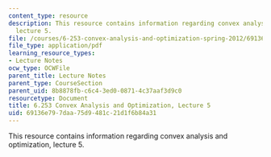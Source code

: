 ```yaml
---
content_type: resource
description: This resource contains information regarding convex analysis and optimization,
  lecture 5.
file: /courses/6-253-convex-analysis-and-optimization-spring-2012/69136e797daa75d9481c21d1f6b84a31_MIT6_253S12_lec05.pdf
file_type: application/pdf
learning_resource_types:
- Lecture Notes
ocw_type: OCWFile
parent_title: Lecture Notes
parent_type: CourseSection
parent_uid: 8b8878fb-c6c4-3ed0-0871-4c37aaf3d9c0
resourcetype: Document
title: 6.253 Convex Analysis and Optimization, Lecture 5
uid: 69136e79-7daa-75d9-481c-21d1f6b84a31
---
```

This resource contains information regarding convex analysis and optimization, lecture 5.

